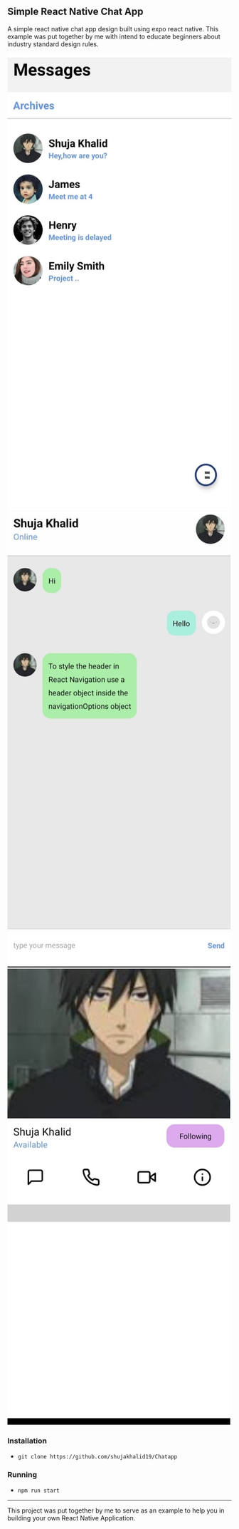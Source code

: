 ## Simple React Native Chat App 

A simple react native chat app design built using expo react native. This example was put together by me with intend to educate beginners about industry standard design rules.

![Demo](./demoscreen/1.jpeg)
![Demo](./demoscreen/2.jpeg)
![Demo](./demoscreen/3.jpeg)

### Installation

- `git clone https://github.com/shujakhalid19/Chatapp`

### Running

- `npm run start`

---

This project was put together by me to serve as an example to help you in building your own React Native Application.
